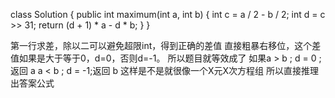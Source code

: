 class Solution {
    public int maximum(int a, int b) {
        int c = a / 2 - b / 2;
        int d = c >> 31;
        return (d + 1) * a - d * b;
    }
}

第一行求差，除以二可以避免超限int，得到正确的差值
直接粗暴右移位，这个差值如果是大于等于0，d=0，否则d=-1。
所以题目就等效成了 如果a > b ; d = 0 ; 返回 a
a < b ; d = -1;返回 b
这样是不是就很像一个X元X次方程组
所以直接推理出答案公式
